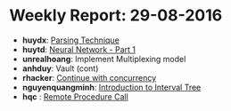 # Weekly Report: 29-08-2016

- **huydx**: [Parsing Technique](https://gist.github.com/huydx/6a15f9a311c0ff3a2c1b1948b6c03582)
- **huytd**: [Neural Network - Part 1](https://github.com/huytd/til/blob/master/machine-learning/neural-network-part-1.md)
- **unrealhoang**: Implement Multiplexing model
- **anhduy**: Vault (cont)
- **rhacker**: [Continue with concurrency](https://gist.github.com/rhacker/a8f71f6e3a64e15526e6533b55b42512)
- **nguyenquangminh**: [Introduction to Interval Tree](https://github.com/nguyenquangminh0711/til/blob/master/introduction-to-interval-tree.md)
- **hqc** : [Remote Procedure Call](https://gist.github.com/huynhquancam/2011a2d7ea35de4c479894f3e4869196)

